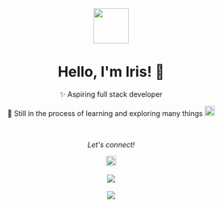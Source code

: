 <div align="center"> 
  <img src="https://c.tenor.com/906nGAL7Xw0AAAAi/mochi-peachcat-cute-cat.gif" width="70px">
</div>

<h1 align="center"><b>Hello, I'm Iris! 👋 </b> </h1>

<p align="center">✨ Aspiring full stack developer</p>
<p align="center">🌱 Still in the process of learning and exploring many things <img src="https://c.tenor.com/I6kN-6X7nhAAAAAj/loading-buffering.gif" width="20px"></p>

<br>


<div align="center"> 
  <p align="center"><i>Let's connect!</i></p>
  <a href="https://www.linkedin.com/in/iris-yan" target="_blank">
    <img src="https://cdn-icons-png.flaticon.com/512/174/174857.png" width="20px" alt="Iris's LinkedIn">
  </a>
</div>

<br>

<div align="center">
  <img src="https://github-readme-stats.vercel.app/api/top-langs/?username=irisyann&show_icons=true&theme=radical&layout=compact&hide=css">
</div>
<br>

<div align="center">
  <img src="https://github-readme-stats.vercel.app/api?username=irisyann&show_icons=true&theme=radical">
</div>
<br>


